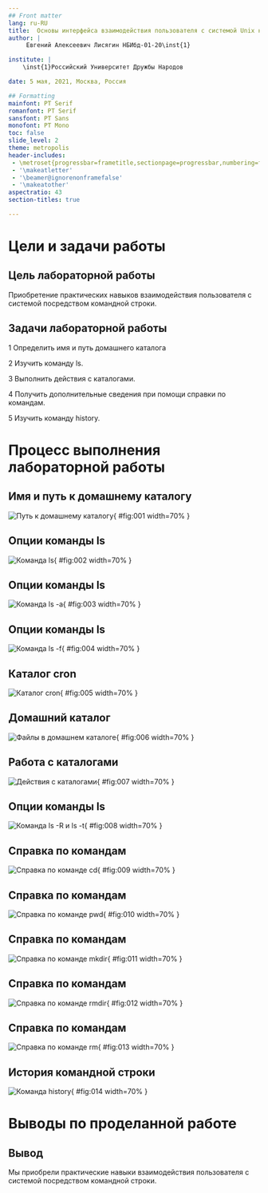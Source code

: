 ```yaml
---
## Front matter
lang: ru-RU
title:  Основы интерфейса взаимодействия пользователя с системой Unix на уровне командной строки
author: |
	 Евгений Алексеевич Лисягин НБИбд-01-20\inst{1}

institute: |
	\inst{1}Российский Университет Дружбы Народов

date: 5 мая, 2021, Москва, Россия

## Formatting
mainfont: PT Serif
romanfont: PT Serif
sansfont: PT Sans
monofont: PT Mono
toc: false
slide_level: 2
theme: metropolis
header-includes: 
 - \metroset{progressbar=frametitle,sectionpage=progressbar,numbering=fraction}
 - '\makeatletter'
 - '\beamer@ignorenonframefalse'
 - '\makeatother'
aspectratio: 43
section-titles: true

---
```


# Цели и задачи работы

## Цель лабораторной работы

Приобретение практических навыков взаимодействия пользователя с системой посредством командной строки.

## Задачи лабораторной работы

1 Определить имя и путь домашнего каталога

2 Изучить команду ls.

3 Выполнить действия с каталогами.

4 Получить дополнительные сведения при помощи справки по командам.

5 Изучить команду history.

# Процесс выполнения лабораторной работы

## Имя и путь к домашнему каталогу

![Путь к домашнему каталогу](image/01.png){ #fig:001 width=70% }

## Опции команды ls

![Команда ls](image/02.png){ #fig:002 width=70% }

## Опции команды ls

![Команда ls -a](image/03.png){ #fig:003 width=70% }

## Опции команды ls

![Команда ls -f](image/04.png){ #fig:004 width=70% }

## Каталог cron

![Каталог cron](image/05.png){ #fig:005 width=70% }

## Домашний каталог

![Файлы в домашнем каталоге](image/06.png){ #fig:006 width=70% }

## Работа с каталогами

![Действия с каталогами](image/07.png){ #fig:007 width=70% }

## Опции команды ls

![Команда ls -R и ls -t](image/08.png){ #fig:008 width=70% }

## Справка по командам

![Справка по команде cd](image/09.png){ #fig:009 width=70% }

## Справка по командам

![Справка по команде pwd](image/10.png){ #fig:010 width=70% }

## Справка по командам

![Справка по команде mkdir](image/11.png){ #fig:011 width=70% }

## Справка по командам

![Справка по команде rmdir](image/12.png){ #fig:012 width=70% }

## Справка по командам

![Справка по команде rm](image/13.png){ #fig:013 width=70% }

## История командной строки

![Команда history](image/14.png){ #fig:014 width=70% }

# Выводы по проделанной работе

## Вывод

Мы приобрели практические навыки взаимодействия пользователя с системой посредством командной строки.
